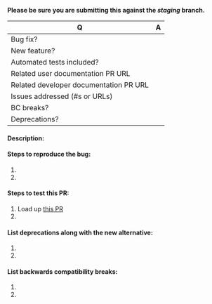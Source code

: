 **Please be sure you are submitting this against the _staging_ branch.**

[//]: # ( Please answer the following questions: )

| Q  | A
| --- | ---
| Bug fix? | 
| New feature? | 
| Automated tests included? |
| Related user documentation PR URL | 
| Related developer documentation PR URL | 
| Issues addressed (#s or URLs) | 
| BC breaks? | 
| Deprecations? | 

[//]: # ( Note that all new features should have a related user and/or developer documentation PR in their respective repositories. )

[//]: # ( Required: )
#### Description:

[//]: # ( As applicable: )
#### Steps to reproduce the bug:
1. 
2. 

#### Steps to test this PR:
1. Load up [this PR](https://m3.mautibox.com)
2. 

#### List deprecations along with the new alternative:
1. 
2. 

#### List backwards compatibility breaks:
1. 
2. 
